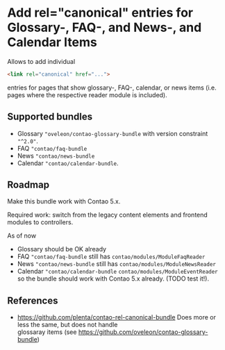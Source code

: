 # Add rel="canonical" entries for Glossary-, FAQ-, and News-, and Calendar  Items

Allows to add individual
```html
<link rel="canonical" href="...">
```
entries for pages that show  glossary-, FAQ-, calendar, or news items (i.e. pages where the respective reader module is included).

## Supported bundles

* Glossary `"oveleon/contao-glossary-bundle` with version constraint `"^2.0"`.
* FAQ `"contao/faq-bundle` 
* News `"contao/news-bundle`
* Calendar `"contao/calendar-bundle`.

## Roadmap

Make this bundle work with Contao 5.x. 

Required work: switch from the legacy content elements and frontend modules to controllers.

As of now 
* Glossary should be OK already
* FAQ `"contao/faq-bundle` still has `contao/modules/ModuleFaqReader` 
* News `"contao/news-bundle` still has `contao/modules/ModuleNewsReader`
* Calendar `"contao/calendar-bundle` `contao/modules/ModuleEventReader`
so the bundle should work with Contao 5.x already. (TODO test it!).


## References

* https://github.com/plenta/contao-rel-canonical-bundle Does more or less the same, but does not handle  
 glossaray items (see https://github.com/oveleon/contao-glossary-bundle)
  